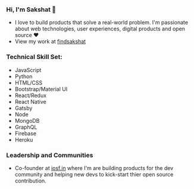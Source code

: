 ### Hi, I'm Sakshat 👋

* I love to build products that solve a real-world problem. I'm passionate about web technologies, user experiences, digital products and open source ❤️
* View my work at [findsakshat](https://findsakshat.firebaseapp.com) 

### Technical Skill Set:
* JavaScript
* Python 
* HTML/CSS 
* Bootstrap/Material UI 
* React/Redux 
* React Native
* Gatsby
* Node
* MongoDB
* GraphQL
* Firebase
* Heroku

### Leadership and Communities
* Co-founder at [iosf.in](https://iosf.in/) where I'm are building products for the dev community and helping new devs to kick-start thier open source contribution.








